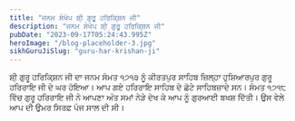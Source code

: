```yaml
---
title: "ਜਨਮ ਸੰਖੇਪ ਸ਼ੀ੍ ਗੁਰੂ ਹਰਿਕਿ੍ਸ਼ਨ ਜੀ"
description: "ਜਨਮ ਸੰਖੇਪ ਸ਼ੀ੍ ਗੁਰੂ ਹਰਿਕਿ੍ਸ਼ਨ ਜੀ"
pubDate: "2023-09-17T05:24:43.995Z"
heroImage: "/blog-placeholder-3.jpg"
sikhGuruJiSlug: "guru-har-krishan-ji"
---
```


ਸ਼ੀ੍ ਗੁਰੂ ਹਰਿਕਿ੍ਸ਼ਨ ਜੀ ਦਾ ਜਨਮ ਸੰਮਤ ੧੭੧੩ ਨੂੰ ਕੀਰਤਪੁਰ ਸਾਹਿਬ ਜ਼ਿਲ੍ਹਾ ਹੁਸ਼ਿਆਰਪੁਰ ਗੁਰੂ ਹਰਿਰਾਇ ਜੀ ਦੇ ਘਰ ਹੋਇਆ।
ਆਪ ਗਏ ਹਰਿਰਾਇ ਸਾਹਿਬ ਦੇ ਛੋਟੇ ਸਾਹਿਬਜ਼ਾਦੇ ਸਨ।
ਸੰਮਤ ੧੭੧੮ ਵਿੱਚ ਗੁਰੂ ਹਰਿਰਾਇ ਜੀ ਨੇ ਆਪਣਾ ਅੰਤ ਸਮਾਂ ਨੇੜੇ ਦੇਖ ਕੇ ਆਪ ਨੂੰ ਗੁਰਆਈ ਬਖਸ਼ ਦਿੱਤੀ। ਉਸ ਵੇਲੇ ਆਪ ਦੀ ਉਮਰ ਸਿਰਫ਼ ਪੰਜ ਸਾਲ ਦੀ ਸੀ।
